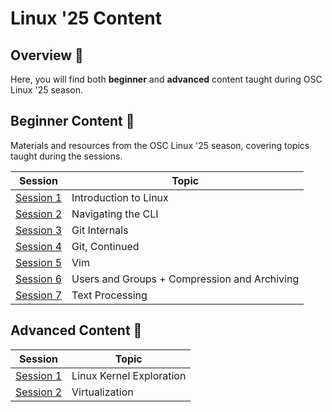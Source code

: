 # Linux '25 Content

## Overview 🐧

Here, you will find both **beginner** and **advanced** content taught during OSC Linux '25 season.

## Beginner Content 🌱

Materials and resources from the OSC Linux '25 season, covering topics taught during the sessions.

| Session                         | Topic                 |
| ------------------------------- | --------------------- |
| [Session 1](beginner/Session_1) | Introduction to Linux |
| [Session 2](beginner/Session_2) | Navigating the CLI    |
| [Session 3](beginner/Session_3) | Git Internals         |
| [Session 4](beginner/Session_4) | Git, Continued        |
| [Session 5](beginner/Session_5) | Vim        |
| [Session 6](beginner/Session_6) | Users and Groups + Compression and Archiving      |
| [Session 7](beginner/Session_7) | Text Processing      |

## Advanced Content 🚀

| Session                         | Topic                    |
| ------------------------------- | ------------------------ |
| [Session 1](advanced/Session_1) | Linux Kernel Exploration |
| [Session 2](advanced/Session_2) | Virtualization           |
